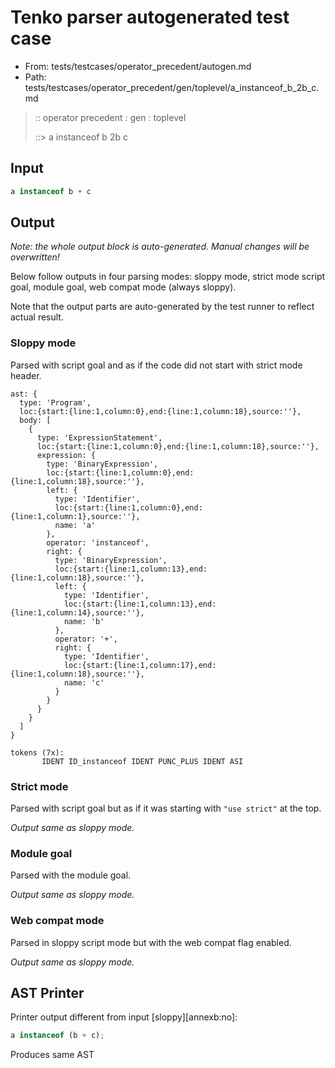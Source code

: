 # Tenko parser autogenerated test case

- From: tests/testcases/operator_precedent/autogen.md
- Path: tests/testcases/operator_precedent/gen/toplevel/a_instanceof_b_2b_c.md

> :: operator precedent : gen : toplevel
>
> ::> a instanceof b 2b c

## Input


`````js
a instanceof b + c
`````

## Output

_Note: the whole output block is auto-generated. Manual changes will be overwritten!_

Below follow outputs in four parsing modes: sloppy mode, strict mode script goal, module goal, web compat mode (always sloppy).

Note that the output parts are auto-generated by the test runner to reflect actual result.

### Sloppy mode

Parsed with script goal and as if the code did not start with strict mode header.

`````
ast: {
  type: 'Program',
  loc:{start:{line:1,column:0},end:{line:1,column:18},source:''},
  body: [
    {
      type: 'ExpressionStatement',
      loc:{start:{line:1,column:0},end:{line:1,column:18},source:''},
      expression: {
        type: 'BinaryExpression',
        loc:{start:{line:1,column:0},end:{line:1,column:18},source:''},
        left: {
          type: 'Identifier',
          loc:{start:{line:1,column:0},end:{line:1,column:1},source:''},
          name: 'a'
        },
        operator: 'instanceof',
        right: {
          type: 'BinaryExpression',
          loc:{start:{line:1,column:13},end:{line:1,column:18},source:''},
          left: {
            type: 'Identifier',
            loc:{start:{line:1,column:13},end:{line:1,column:14},source:''},
            name: 'b'
          },
          operator: '+',
          right: {
            type: 'Identifier',
            loc:{start:{line:1,column:17},end:{line:1,column:18},source:''},
            name: 'c'
          }
        }
      }
    }
  ]
}

tokens (7x):
       IDENT ID_instanceof IDENT PUNC_PLUS IDENT ASI
`````

### Strict mode

Parsed with script goal but as if it was starting with `"use strict"` at the top.

_Output same as sloppy mode._

### Module goal

Parsed with the module goal.

_Output same as sloppy mode._

### Web compat mode

Parsed in sloppy script mode but with the web compat flag enabled.

_Output same as sloppy mode._

## AST Printer

Printer output different from input [sloppy][annexb:no]:

````js
a instanceof (b + c);
````

Produces same AST
